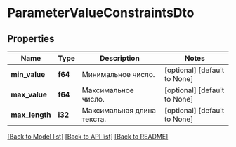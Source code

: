 # ParameterValueConstraintsDto

## Properties
Name | Type | Description | Notes
------------ | ------------- | ------------- | -------------
**min_value** | **f64** | Минимальное число. | [optional] [default to None]
**max_value** | **f64** | Максимальное число. | [optional] [default to None]
**max_length** | **i32** | Максимальная длина текста. | [optional] [default to None]

[[Back to Model list]](../README.md#documentation-for-models) [[Back to API list]](../README.md#documentation-for-api-endpoints) [[Back to README]](../README.md)


